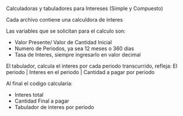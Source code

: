 Calculadoras y tabuladores para Intereses (Simple y Compuesto)

Cada archivo contiene una calculdora de interes

Las variables que se solicitan para el calculo son: 
- Valor Presente/ Valor de Cantidad Inicial
- Numero de Periodos, ya sea 12 meses o 360 dias
- Tasa de Interes, siempre ingresarlo en valor decimal

El tabulador, calcula el interes por cada periodo transcurrido, refleja: 
El periodo | Interes en el periodo | Cantidad a pagar por periodo

Al final el codigo calcularia: 
- Interes total
- Cantidad Final a pagar
- Tabulador de interes por periodo



